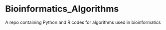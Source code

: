 # Bioinformatics_Algorithms
A repo containing Python and R codes for algorithms used in bioinformatics

